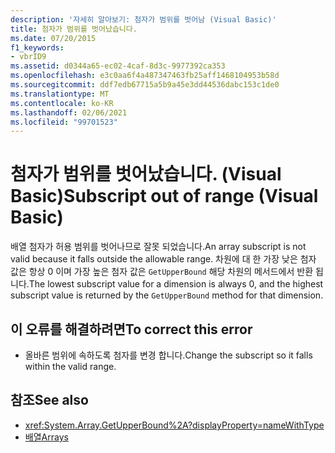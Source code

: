 ```yaml
---
description: '자세히 알아보기: 첨자가 범위를 벗어남 (Visual Basic)'
title: 첨자가 범위를 벗어났습니다.
ms.date: 07/20/2015
f1_keywords:
- vbrID9
ms.assetid: d0344a65-ec02-4caf-8d3c-9977392ca353
ms.openlocfilehash: e3c0aa6f4a487347463fb25aff1468104953b58d
ms.sourcegitcommit: ddf7edb67715a5b9a45e3dd44536dabc153c1de0
ms.translationtype: MT
ms.contentlocale: ko-KR
ms.lasthandoff: 02/06/2021
ms.locfileid: "99701523"
---
```

# <a name="subscript-out-of-range-visual-basic"></a><span data-ttu-id="e571c-103">첨자가 범위를 벗어났습니다. (Visual Basic)</span><span class="sxs-lookup"><span data-stu-id="e571c-103">Subscript out of range (Visual Basic)</span></span>

<span data-ttu-id="e571c-104">배열 첨자가 허용 범위를 벗어나므로 잘못 되었습니다.</span><span class="sxs-lookup"><span data-stu-id="e571c-104">An array subscript is not valid because it falls outside the allowable range.</span></span> <span data-ttu-id="e571c-105">차원에 대 한 가장 낮은 첨자 값은 항상 0 이며 가장 높은 첨자 값은 `GetUpperBound` 해당 차원의 메서드에서 반환 됩니다.</span><span class="sxs-lookup"><span data-stu-id="e571c-105">The lowest subscript value for a dimension is always 0, and the highest subscript value is returned by the `GetUpperBound` method for that dimension.</span></span>  
  
## <a name="to-correct-this-error"></a><span data-ttu-id="e571c-106">이 오류를 해결하려면</span><span class="sxs-lookup"><span data-stu-id="e571c-106">To correct this error</span></span>  
  
- <span data-ttu-id="e571c-107">올바른 범위에 속하도록 첨자를 변경 합니다.</span><span class="sxs-lookup"><span data-stu-id="e571c-107">Change the subscript so it falls within the valid range.</span></span>  
  
## <a name="see-also"></a><span data-ttu-id="e571c-108">참조</span><span class="sxs-lookup"><span data-stu-id="e571c-108">See also</span></span>

- <xref:System.Array.GetUpperBound%2A?displayProperty=nameWithType>
- [<span data-ttu-id="e571c-109">배열</span><span class="sxs-lookup"><span data-stu-id="e571c-109">Arrays</span></span>](../../programming-guide/language-features/arrays/index.md)
